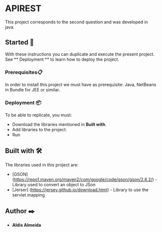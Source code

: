 # APIREST
This project corresponds to the second question and was developed in java.

## Started 🚀
With these instructions you can duplicate and execute the present project.
See ** Deployment ** to learn how to deploy the project.


### Prerequisites📋
In order to install this project we must have as prerequisite: Java, NetBeans in Bundle for JEE or similar.


### Deployment 📦
To be able to replicate, you must:
* Download the libraries mentioned in **Built with**.
* Add libraries to the project.
* Run

## Built with  🛠️
The libraries used in this project are:

* [GSON] (https://repo1.maven.org/maven2/com/google/code/gson/gson/2.6.2/) - Library used to convert an object to JSon
* [Jerser] (https://jersey.github.io/download.html) - Library to use the servlet mapping


## Author ✒️
* **Aldis Almeida**
